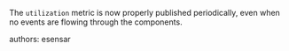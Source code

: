 The `utilization` metric is now properly published periodically, even when no events are flowing through the components.

authors: esensar
